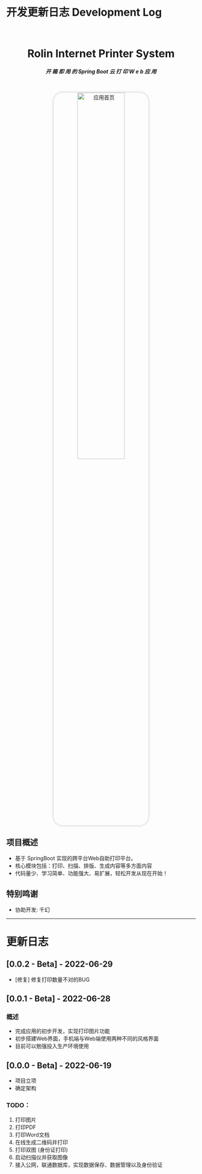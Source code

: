 # 开发更新日志 Development Log

<div align="center">
    <br/>
  <h1 align="center">
    Rolin Internet Printer System
  </h1>
  <h5 align="center">
     开 箱 即 用 的 Spring Boot 云 打 印 W e b 应 用
  </h5>
</div>

<div style="text-align: center;">
    <img src="/file/image/app-index.png" style="margin-top: 24px;border-radius: 24px;box-shadow: 0 0 6px 0px rgb(0 0 0 / 25%); " width="50%" alt="应用首页" alt="应用首页图片">
</div>

## 项目概述

- 基于 SpringBoot 实现的跨平台Web自助打印平台。
- 核心模块包括：打印、扫描、排版、生成内容等多方面内容
- 代码量少、学习简单、功能强大、易扩展，轻松开发从现在开始！

## 特别鸣谢

- 协助开发: 千幻

---

# 更新日志

## [0.0.2 - Beta] - 2022-06-29

- [修复] 修复打印数量不对的BUG

## [0.0.1 - Beta] - 2022-06-28

### 概述

- 完成应用的初步开发，实现打印图片功能
- 初步搭建Web界面，手机端与Web端使用两种不同的风格界面
- 目前可以勉强投入生产环境使用

## [0.0.0 - Beta] - 2022-06-19

- 项目立项
- 确定架构

### TODO：

1. 打印图片
2. 打印PDF
3. 打印Word文档
4. 在线生成二维码并打印
5. 打印双图 (身份证打印)
6. 启动扫描仪并获取图像
7. 接入公网，联通数据库，实现数据保存、数据管理以及身份验证


